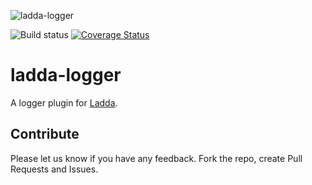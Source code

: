![ladda-logger](https://smallimprovementstech.files.wordpress.com/2017/03/laddalogo-horiz-color-21.png)

![Build status](https://api.travis-ci.org/ladda-js/ladda-logger.svg?branch=master)
[![Coverage Status](https://coveralls.io/repos/github/ladda-js/ladda-logger/badge.svg?branch=master&cache=1)](https://coveralls.io/github/ladda-js/ladda-logger?branch=master)

# ladda-logger

A logger plugin for [Ladda](https://github.com/ladda-js/ladda).


## Contribute

Please let us know if you have any feedback. Fork the repo, create Pull Requests and Issues.

